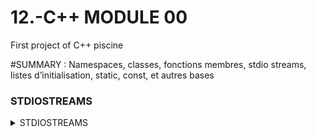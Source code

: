 # 12.-C++ MODULE 00
First project of C++ piscine

#SUMMARY : Namespaces, classes, fonctions membres, stdio
streams,
listes d’initialisation, static, const, et autres bases

### STDIOSTREAMS
<details>
<summary>STDIOSTREAMS</summary>
std::cout <<
std::cin >> buff
std::cout << "You entered" <<buff<< std::endl 
std::endl = passage à la ligne

using std::cout;
using std::endl;
using std::toupper; 

pour juste ecrire
cout
ou std::endl

</details>
